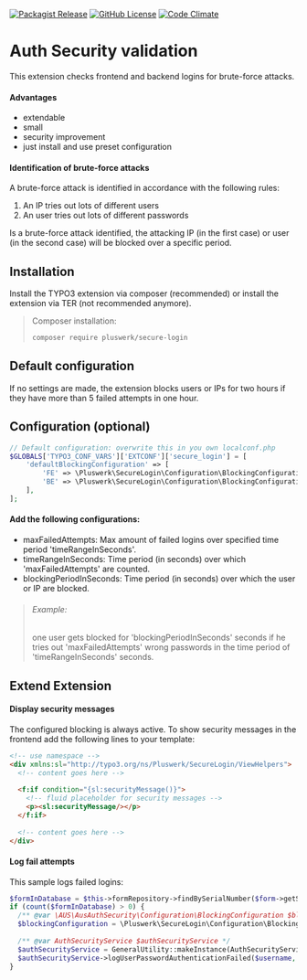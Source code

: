 [![Packagist Release](https://img.shields.io/packagist/v/pluswerk/secure-login.svg?style=flat-square)](https://packagist.org/packages/pluswerk/secure-login)
[![GitHub License](https://img.shields.io/github/license/pluswerk/secure_login.svg?style=flat-square)](https://github.com/pluswerk/secure_login/blob/master/LICENSE.txt)
[![Code Climate](https://img.shields.io/codeclimate/github/pluswerk/secure_login.svg?style=flat-square)](https://codeclimate.com/github/pluswerk/secure_login)

#  Auth Security validation
This extension checks frontend and backend logins for brute-force attacks. 

#### Advantages
* extendable 
* small
* security improvement
* just install and use preset configuration

#### Identification of brute-force attacks
A brute-force attack is identified in accordance with the following rules:
1. An IP tries out lots of different users
2. An user tries out lots of different passwords

Is a brute-force attack identified, the attacking IP (in the first case) or user (in the second case) will be blocked 
over a specific period.


## Installation
Install the TYPO3 extension via composer (recommended) or install the extension via TER (not recommended anymore).

> Composer installation:
>
> ```bash
> composer require pluswerk/secure-login
> ```


## Default configuration
If no settings are made, the extension blocks users or IPs for two hours if they have more than 5 failed attempts 
in one hour.


## Configuration (optional)

```php
// Default configuration: overwrite this in you own localconf.php
$GLOBALS['TYPO3_CONF_VARS']['EXTCONF']['secure_login'] = [
    'defaultBlockingConfiguration' => [
        'FE' => \Pluswerk\SecureLogin\Configuration\BlockingConfiguration::createConfig(),
        'BE' => \Pluswerk\SecureLogin\Configuration\BlockingConfiguration::createConfig(),
    ],
];
```

#### Add the following configurations:

* maxFailedAttempts: Max amount of failed logins over specified time period 'timeRangeInSeconds'.
* timeRangeInSeconds: Time period (in seconds) over which 'maxFailedAttempts' are counted.
* blockingPeriodInSeconds: Time period (in seconds) over which the user or IP are blocked.

> ###### Example:
> one user gets blocked for 'blockingPeriodInSeconds' seconds if he tries out 'maxFailedAttempts' wrong passwords 
> in the time period of 'timeRangeInSeconds' seconds.


## Extend Extension

#### Display security messages
The configured blocking is always active. To show security messages in the frontend add the following lines to your template:

```html 
<!-- use namespace -->
<div xmlns:sl="http://typo3.org/ns/Pluswerk/SecureLogin/ViewHelpers"> 
  <!-- content goes here -->
  
  <f:if condition="{sl:securityMessage()}">
    <!-- fluid placeholder for security messages -->
    <p><sl:securityMessage/></p>
  </f:if>
  
  <!-- content goes here -->
</div> 
```

#### Log fail attempts
This sample logs failed logins:

```php 
$formInDatabase = $this->formRepository->findBySerialNumber($form->getSerialNumber()); 
if (count($formInDatabase) > 0) { 
  /** @var \AUS\AusAuthSecurity\Configuration\BlockingConfiguration $blockingConfiguration */ 
  $blockingConfiguration = \Pluswerk\SecureLogin\Configuration\BlockingConfiguration::createConfig();
  
  /** @var AuthSecurityService $authSecurityService */
  $authSecurityService = GeneralUtility::makeInstance(AuthSecurityService::class);
  $authSecurityService->logUserPasswordAuthenticationFailed($username, $password);
} 
```
